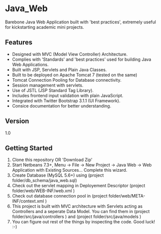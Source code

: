 Java_Web
========

Barebone Java Web Application built with 'best practices', extremely useful for kickstarting academic mini projects.

Features
----
* Designed with MVC (Model View Controller) Architecture.
* Complies with 'Standards' and 'best practices' used for building Java Web Applications.
* Built with JSP, Servlets and Plain Java Classes.
* Built to be deployed on Apache Tomcat 7 (tested on the same)
* Tomcat Connection Pooling for Database connectivity.
* Session management with servlets.
* Use of JSTL (JSP Standard Tag Library).
* Includes frontend input validation with plain JavaScript.
* Integrated with Twitter Bootstrap 3.1.1 (UI Framework).
* Consice documentation for better understanding.


Version
----

1.0



Getting Started
--------------

1. Clone this repository OR 'Download Zip'
2. Start Netbeans 7.3+, Menu -> File -> New Project -> Java Web -> Web Application with Existing Sources... Complete this wizard.
3. Create Database (MySQL 5.6+) using (project folder/db_schema/java_web.sql)
4. Check out the servlet mapping in Deployement Descriptor (project folder/web/WEB-INF/web.xml )
5. Check out database connection pool in (project folder/web/META-INF/context.xml )
6. This project is built with MVC architecture with Servlets acting as Controllers and a seperate Data Model.
You can find them in  (project folder/src/java/controllers ) and  (project folder/src/java/models )
7. You can figure out rest of the things by inspecting the code.
Good luck! :-)
